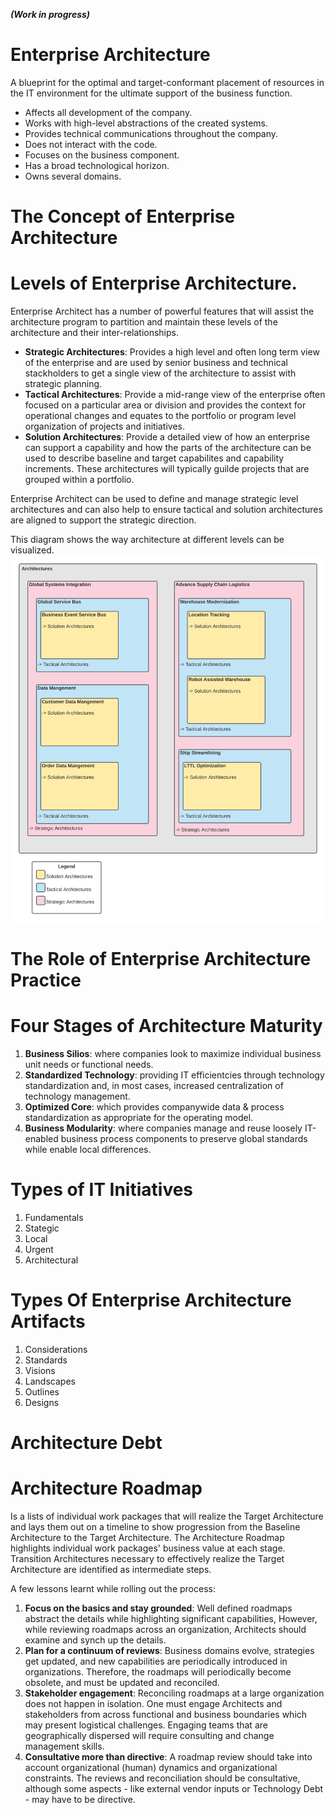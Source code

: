  **_(Work in progress)_**
 

# Enterprise Architecture
A blueprint for the optimal and target-conformant placement of resources in the IT environment for the ultimate support of the business function.

 * Affects all development of the company.
 * Works with high-level abstractions of the created systems.
 * Provides technical communications throughout the company.
 * Does not interact with the code.
 * Focuses on the business component.
 * Has a broad technological horizon.
 * Owns several domains.

# The Concept of Enterprise Architecture

# Levels of Enterprise Architecture.
Enterprise Architect has a number of powerful features that will assist the architecture program to partition and maintain these levels of the architecture and their inter-relationships.

 * **Strategic Architectures**: Provides a high level and often long term view of the enterprise and are used by senior business and technical stackholders to get a single view of the architecture to assist with strategic planning.
 * **Tactical Architectures**: Provide a mid-range view of the enterprise often focused on a particular area or division and provides the context for operational changes and equates to the portfolio or program level organization of projects and initiatives.
 * **Solution Architectures**: Provide a detailed view of how an enterprise can support a capability and how the parts of the architecture can be used to describe baseline and target capabilites and capability increments. These architectures will typically guilde projects that are grouped within a portfolio.

Enterprise Architect can be used to define and manage strategic level architectures and can also help to ensure tactical and solution architectures are aligned to support the strategic direction. 

This diagram shows the way architecture at different levels can be visualized.
![Architect levels](./src/EA_Architecture_Levels.jpeg)



# The Role of Enterprise Architecture Practice

# Four Stages of Architecture Maturity
  1. **Business Silios**: where companies look to maximize individual business unit needs or functional needs.
  2. **Standardized Technology**: providing IT efficientcies through technology standardization and, in most cases, increased centralization of technology management.
  3. **Optimized Core**: which provides companywide data & process standardization as appropriate for the operating model.
  4. **Business Modularity**: where companies manage and reuse loosely IT-enabled business process components to preserve global standards while enable local differences.

# Types of IT Initiatives
 1. Fundamentals
 2. Stategic
 3. Local
 4. Urgent
 5. Architectural

# Types Of Enterprise Architecture Artifacts
 1. Considerations
 2. Standards
 3. Visions
 4. Landscapes
 5. Outlines
 6. Designs
      
# Architecture Debt

# Architecture Roadmap
Is a lists of individual work packages that will realize the Target Architecture and lays them out on a timeline to show progression from the Baseline Architecture to the Target Architecture. The Architecture Roadmap highlights individual work packages' business value at each stage. Transition Architectures necessary to effectively realize the Target Architecture are identified as intermediate steps.

A few lessons learnt while rolling out the process:
 1. **Focus on the basics and stay grounded**: Well defined roadmaps abstract the details while highlighting significant capabilities, However, while reviewing roadmaps across an organization, Architects should examine and synch up the details.
 2. **Plan for a continuum of reviews**: Business domains evolve, strategies get updated, and new capabilities are periodically introduced in organizations. Therefore, the roadmaps will periodically become obsolete, and must be updated and reconciled.
 3. **Stakeholder engagement**: Reconciling roadmaps at a large organization does not happen in isolation. One must engage Architects and stakeholders from across functional and business boundaries which may present logistical challenges. Engaging teams that are geographically dispersed will require consulting and change management skills.  
 4. **Consultative more than directive**: A roadmap review should take into account organizational (human) dynamics and organizational constraints. The reviews and reconciliation should be consultative, although some aspects - like external vendor inputs or Technology Debt - may have to be directive.
